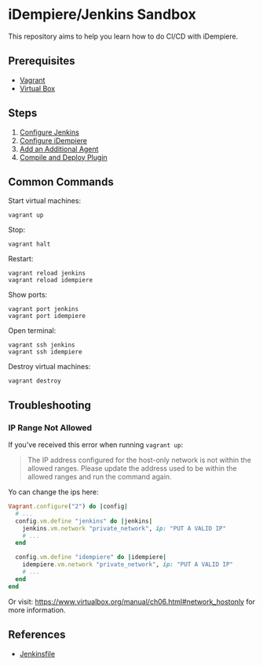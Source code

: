 # iDempiere/Jenkins Sandbox

This repository aims to help you learn how to do CI/CD with iDempiere.

## Prerequisites

- [Vagrant](https://developer.hashicorp.com/vagrant/install#linux)
- [Virtual Box](https://www.virtualbox.org/wiki/Linux_Downloads)

## Steps

1. [Configure Jenkins](doc/1_CONFIGURE_JENKINS.md)
2. [Configure iDempiere](doc/2_CONFIGURE_IDEMPIERE.md)
3. [Add an Additional Agent](doc/3_ADD_AGENT.md)
4. [Compile and Deploy Plugin](doc/4_COMPILE_AND_DEPLOY_A_PLUGIN.md)

## Common Commands

Start virtual machines:

```shell
vagrant up
```

Stop:

```shell
vagrant halt
```

Restart:

```shell
vagrant reload jenkins
vagrant reload idempiere
```

Show ports:

```shell
vagrant port jenkins
vagrant port idempiere
```

Open terminal:

```shell
vagrant ssh jenkins
vagrant ssh idempiere
```

Destroy virtual machines:

```shell
vagrant destroy
```

## Troubleshooting

### IP Range Not Allowed

If you've received this error when running `vagrant up`:

> The IP address configured for the host-only network is not within the
allowed ranges. Please update the address used to be within the allowed
ranges and run the command again.

Yo can change the ips here:

```ruby
Vagrant.configure("2") do |config|
  # ...
  config.vm.define "jenkins" do |jenkins|
    jenkins.vm.network "private_network", ip: "PUT A VALID IP"
    # ...
  end

  config.vm.define "idempiere" do |idempiere|
    idempiere.vm.network "private_network", ip: "PUT A VALID IP"
    # ...
  end
end
```

Or visit: <https://www.virtualbox.org/manual/ch06.html#network_hostonly> for more information.


## References

- [Jenkinsfile](https://www.jenkins.io/doc/book/pipeline/jenkinsfile/)